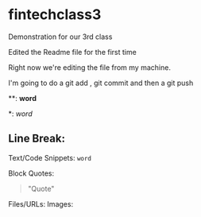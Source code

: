 # fintechclass3
Demonstration for our 3rd class



Edited the Readme file for the first time


Right now we're editing the file from my machine.

I'm going to do a git add , git commit and then a git push




**: **word**

*: *word*

Line Break:
---


Text/Code Snippets:
`word`

Block Quotes: 
> "Quote"

Files/URLs: []()
Images: ![]()
